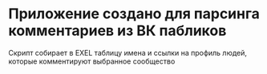 # Приложение создано для парсинга комментариев из ВК пабликов
Скрипт собирает в EXEL таблицу имена и ссылки на профиль людей, которые комментируют
выбранное сообщество
 
